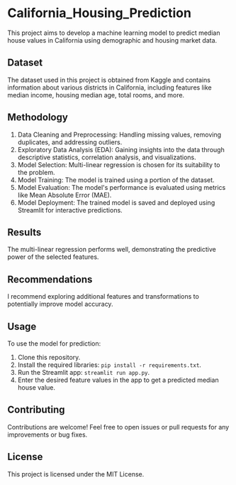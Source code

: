 # California_Housing_Prediction

This project aims to develop a machine learning model to predict median house values in California using demographic and housing market data.

## Dataset

The dataset used in this project is obtained from Kaggle and contains information about various districts in California, including features like median income, housing median age, total rooms, and more.

## Methodology

1. Data Cleaning and Preprocessing: Handling missing values, removing duplicates, and addressing outliers.
2. Exploratory Data Analysis (EDA): Gaining insights into the data through descriptive statistics, correlation analysis, and visualizations.
3. Model Selection: Multi-linear regression is chosen for its suitability to the problem.
4. Model Training: The model is trained using a portion of the dataset.
5. Model Evaluation: The model's performance is evaluated using metrics like Mean Absolute Error (MAE).
6. Model Deployment: The trained model is saved and deployed using Streamlit for interactive predictions.

## Results

The multi-linear regression performs well, demonstrating the predictive power of the selected features.

## Recommendations

I recommend exploring additional features and transformations to potentially improve model accuracy.

## Usage

To use the model for prediction:

1. Clone this repository.
2. Install the required libraries: `pip install -r requirements.txt`.
3. Run the Streamlit app: `streamlit run app.py`.
4. Enter the desired feature values in the app to get a predicted median house value.

## Contributing

Contributions are welcome! Feel free to open issues or pull requests for any improvements or bug fixes.

## License

This project is licensed under the MIT License.
